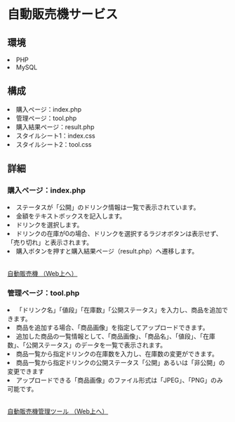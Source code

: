# 自動販売機サービス
<h2>環境</h2>
<li>PHP</li>
<li>MySQL</li>

<h2>構成</h2>
<li>購入ページ：index.php</li>
<li>管理ページ：tool.php</li>
<li>購入結果ページ：result.php</li>
<li>スタイルシート1：index.css</li>
<li>スタイルシート2：tool.css</li>

<h2>詳細</h2>

<h3>購入ページ：index.php</h3>
<li>ステータスが「公開」のドリンク情報は一覧で表示されています。</li>
<li>金額をテキストボックスを記入します。</li>
<li>ドリンクを選択します。</li>
<li>ドリンクの在庫が0の場合、ドリンクを選択するラジオボタンは表示せず、「売り切れ」と表示されます。</li>
<li>購入ボタンを押すと購入結果ページ（result.php）へ遷移します。</li>
<br>
<p><a href="http://codecamp22349.lesson7.codecamp.jp//php/21/php/index.php" target="_blank">自動販売機 （Web上へ）</a></p>

<h3>管理ページ：tool.php</h3>
<li>「ドリンク名」「値段」「在庫数」「公開ステータス」を入力し、商品を追加できます。</li>
<li>商品を追加する場合、「商品画像」を指定してアップロードできます。</li>
<li>追加した商品の一覧情報として、「商品画像」、「商品名」、「値段」、「在庫数」、「公開ステータス」のデータを一覧で表示されます。</li>
<li>商品一覧から指定ドリンクの在庫数を入力し、在庫数の変更ができます。</li>
<li>商品一覧から指定ドリンクの公開ステータス「公開」あるいは「非公開」の変更できます</li>
<li>アップロードできる「商品画像」のファイル形式は「JPEG」、「PNG」のみ可能です。</li>
<br>
<p><a href="http://codecamp22349.lesson7.codecamp.jp//php/21/php/tool.php" target="_blank">自動販売機管理ツール （Web上へ）</a></p>
